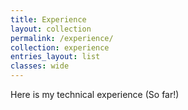 ```yaml
---
title: Experience
layout: collection
permalink: /experience/
collection: experience
entries_layout: list
classes: wide
---
```


Here is my technical experience (So far!)
